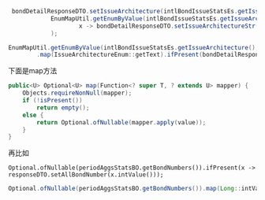
```java
 bondDetailResponseDTO.setIssueArchitecture(intlBondIssueStatsEs.getIssueArchitecture());
            EnumMapUtil.getEnumByValue(intlBondIssueStatsEs.getIssueArchitecture(), IssueArchitectureEnum.class).ifPresent(
                    x -> bondDetailResponseDTO.setIssueArchitectureStr(x.getText())
            );
```

```java
EnumMapUtil.getEnumByValue(intlBondIssueStatsEs.getIssueArchitecture(), IssueArchitectureEnum.class)  
        .map(IssueArchitectureEnum::getText).ifPresent(bondDetailResponseDTO::setIssueArchitectureStr);
```

下面是map方法
``` java
public<U> Optional<U> map(Function<? super T, ? extends U> mapper) {  
    Objects.requireNonNull(mapper);  
    if (!isPresent())  
        return empty();  
    else {  
        return Optional.ofNullable(mapper.apply(value));  
    }  
}
```
再比如

`Optional.ofNullable(periodAggsStatsBO.getBondNumbers()).ifPresent(x -> responseDTO.setAllBondNumber(x.intValue()));`
```java
Optional.ofNullable(periodAggsStatsBO.getBondNumbers()).map(Long::intValue).ifPresent(responseDTO::setAllBondNumber);
```